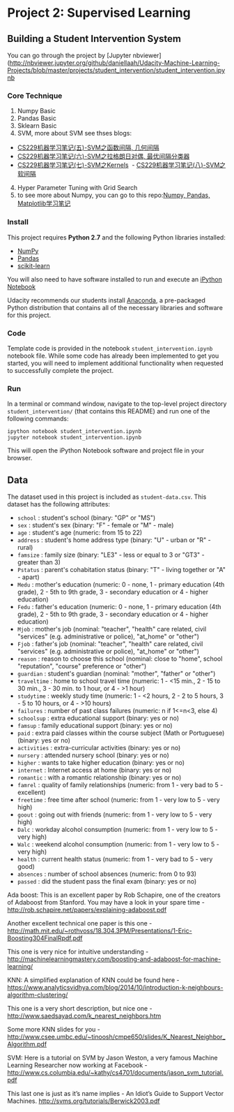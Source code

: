 # Project 2: Supervised Learning
## Building a Student Intervention System

You can go through the project by [Jupyter nbviewer](http://nbviewer.jupyter.org/github/daniellaah/Udacity-Machine-Learning-Projects/blob/master/projects/student_intervention/student_intervention.ipynb

### Core Technique
1. Numpy Basic
2. Pandas Basic
4. Sklearn Basic
3. SVM, more about SVM see thses blogs:
  - [CS229机器学习笔记(五)-SVM之函数间隔, 几何间隔](http://daniellaah.github.io/2016/CS229-Machine-Learning-Notes-Lecture-6.html)
  - [CS229机器学习笔记(六)-SVM之拉格朗日对偶, 最优间隔分类器](http://daniellaah.github.io/2016/CS229-Machine-Learning-Notes-Lecture-7.html)
  - [CS229机器学习笔记(七)-SVM之Kernels](http://daniellaah.github.io/2016/CS229-Machine-Learning-Notes-Lecture-8.html)
  - [CS229机器学习笔记(八)-SVM之软间隔](http://daniellaah.github.io/2016/CS229-Machine-Learning-Notes-Lecture-8-1.html)
4. Hyper Parameter Tuning with Grid Search
5. to see more about Numpy, you can go to this repo:[Numpy, Pandas, Matplotlib学习笔记](https://github.com/daniellaah/python-scientific-computing)

### Install

This project requires **Python 2.7** and the following Python libraries installed:

- [NumPy](http://www.numpy.org/)
- [Pandas](http://pandas.pydata.org)
- [scikit-learn](http://scikit-learn.org/stable/)

You will also need to have software installed to run and execute an [iPython Notebook](http://ipython.org/notebook.html)

Udacity recommends our students install [Anaconda](https://www.continuum.io/downloads), a pre-packaged Python distribution that contains all of the necessary libraries and software for this project. 

### Code

Template code is provided in the notebook `student_intervention.ipynb` notebook file. While some code has already been implemented to get you started, you will need to implement additional functionality when requested to successfully complete the project.

### Run

In a terminal or command window, navigate to the top-level project directory `student_intervention/` (that contains this README) and run one of the following commands:

```ipython notebook student_intervention.ipynb```  
```jupyter notebook student_intervention.ipynb```

This will open the iPython Notebook software and project file in your browser.

## Data

The dataset used in this project is included as `student-data.csv`. This dataset has the following attributes:

- `school` : student's school (binary: "GP" or "MS")
- `sex` : student's sex (binary: "F" - female or "M" - male)
- `age` : student's age (numeric: from 15 to 22)
- `address` : student's home address type (binary: "U" - urban or "R" - rural)
- `famsize` : family size (binary: "LE3" - less or equal to 3 or "GT3" - greater than 3)
- `Pstatus` : parent's cohabitation status (binary: "T" - living together or "A" - apart)
- `Medu` : mother's education (numeric: 0 - none,  1 - primary education (4th grade), 2 - 5th to 9th grade, 3 - secondary education or 4 - higher education)
- `Fedu` : father's education (numeric: 0 - none,  1 - primary education (4th grade), 2 - 5th to 9th grade, 3 - secondary education or 4 - higher education)
- `Mjob` : mother's job (nominal: "teacher", "health" care related, civil "services" (e.g. administrative or police), "at_home" or "other")
- `Fjob` : father's job (nominal: "teacher", "health" care related, civil "services" (e.g. administrative or police), "at_home" or "other")
- `reason` : reason to choose this school (nominal: close to "home", school "reputation", "course" preference or "other")
- `guardian` : student's guardian (nominal: "mother", "father" or "other")
- `traveltime` : home to school travel time (numeric: 1 - <15 min., 2 - 15 to 30 min., 3 - 30 min. to 1 hour, or 4 - >1 hour)
- `studytime` : weekly study time (numeric: 1 - <2 hours, 2 - 2 to 5 hours, 3 - 5 to 10 hours, or 4 - >10 hours)
- `failures` : number of past class failures (numeric: n if 1<=n<3, else 4)
- `schoolsup` : extra educational support (binary: yes or no)
- `famsup` : family educational support (binary: yes or no)
- `paid` : extra paid classes within the course subject (Math or Portuguese) (binary: yes or no)
- `activities` : extra-curricular activities (binary: yes or no)
- `nursery` : attended nursery school (binary: yes or no)
- `higher` : wants to take higher education (binary: yes or no)
- `internet` : Internet access at home (binary: yes or no)
- `romantic` : with a romantic relationship (binary: yes or no)
- `famrel` : quality of family relationships (numeric: from 1 - very bad to 5 - excellent)
- `freetime` : free time after school (numeric: from 1 - very low to 5 - very high)
- `goout` : going out with friends (numeric: from 1 - very low to 5 - very high)
- `Dalc` : workday alcohol consumption (numeric: from 1 - very low to 5 - very high)
- `Walc` : weekend alcohol consumption (numeric: from 1 - very low to 5 - very high)
- `health` : current health status (numeric: from 1 - very bad to 5 - very good)
- `absences` : number of school absences (numeric: from 0 to 93)
- `passed` : did the student pass the final exam (binary: yes or no)


Ada boost:
This is an excellent paper by Rob Schapire, one of the creators of Adaboost from Stanford. You may have a look in your spare time - http://rob.schapire.net/papers/explaining-adaboost.pdf

Another excellent technical one paper is this one - http://math.mit.edu/~rothvoss/18.304.3PM/Presentations/1-Eric-Boosting304FinalRpdf.pdf

This one is very nice for intuitive understanding - http://machinelearningmastery.com/boosting-and-adaboost-for-machine-learning/

KNN:
A simplified explanation of KNN could be found here - https://www.analyticsvidhya.com/blog/2014/10/introduction-k-neighbours-algorithm-clustering/

This one is a very short description, but nice one - http://www.saedsayad.com/k_nearest_neighbors.htm

Some more KNN slides for you - http://www.csee.umbc.edu/~tinoosh/cmpe650/slides/K_Nearest_Neighbor_Algorithm.pdf

SVM:
Here is a tutorial on SVM by Jason Weston, a very famous Machine Learning Researcher now working at Facebook - http://www.cs.columbia.edu/~kathy/cs4701/documents/jason_svm_tutorial.pdf

This last one is just as it’s name implies - An Idiot’s Guide to Support Vector Machines.
http://svms.org/tutorials/Berwick2003.pdf
